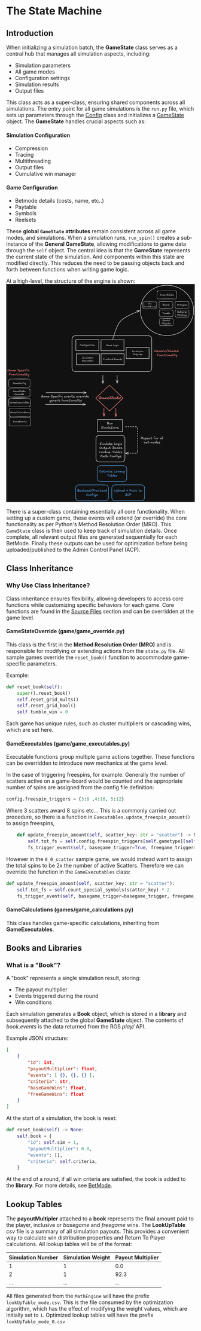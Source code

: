 # The State Machine

## Introduction
When initializing a simulation batch, the **GameState** class serves as a central hub that manages all simulation aspects, including:

- Simulation parameters
- All game modes
- Configuration settings
- Simulation results
- Output files

This class acts as a super-class, ensuring shared components across all simulations. The entry point for all game simulations is the `run.py` file, which sets up parameters through the [Config](../source_section/config_info.md) class and initializes a [GameState](../source_section/state_info.md) object. The **GameState** handles crucial aspects such as:

#### Simulation Configuration
- Compression
- Tracing
- Multithreading
- Output files
- Cumulative win manager

#### Game Configuration
- Betmode details (costs, name, etc..)
- Paytable
- Symbols
- Reelsets


These **global `GameState` attributes** remain consistent across all game modes, and simulations. When a simulation runs, `run_spin()` creates a sub-instance of the **General GameState**, allowing modifications to game data through the `self` object. The central idea is that the **GameState** represents the current state of the simulation. And components within this state are modified directly. This reduces the need to be passing objects back and forth between functions when writing game logic. 


At a high-level, the structure of the engine is shown: 
![below](../engine_flowchart.png)


There is a super-class containing essentially all core functionality. When setting up a custom game, these events will extend (or override) the core functionality as per Python's Method Resolution Order (MRO). This `GameState` class is then used to keep track of simulation details. Once complete, all relevant output files are generated sequentially for each BetMode. Finally these outputs can be used for optimization before being uploaded/published to the Admin Control Panel (ACP).

## Class Inheritance

### Why Use Class Inheritance?
Class inheritance ensures flexibility, allowing developers to access core functions while customizing specific behaviors for each game. Core functions are found in the [Source Files](../source_section/win_manager.md) section and can be overridden at the game level.

#### **GameStateOverride (game/game_override.py)**
This class is the first in the **Method Resolution Order (MRO)** and is responsible for modifying or extending actions from the `state.py` file. All sample games override the `reset_book()` function to accommodate game-specific parameters.

Example:
```python
def reset_book(self):
    super().reset_book()
    self.reset_grid_mults()
    self.reset_grid_bool()
    self.tumble_win = 0
```

Each game has unique rules, such as cluster multipliers or cascading wins, which are set here.

#### **GameExecutables (game/game_executables.py)**
Executable functions group multiple game actions together. These functions can be overridden to introduce new mechanics at the game level.

In the case of triggering freespins, for example. Generally the number of scatters active on a game-board would be counted and the appropriate number of spins are assigned from the config file definition:
```python
config.freespin_triggers = {3:8 ,4:10, 5:12}
```
Where 3 scatters award 8 spins etc... This is a commonly carried out procedure, so there is a function in `Executables.update_freespin_amount()` to assign freespins,
```python
    def update_freespin_amount(self, scatter_key: str = "scatter") -> None:
        self.tot_fs = self.config.freespin_triggers[self.gametype][self.count_special_symbols(scatter_key)]
        fs_trigger_event(self, basegame_trigger=True, freegame_trigger=False)
```

However in the `0_0_scatter` sample game, we would instead want to assign the total spins to be 2x the number of active Scatters. Therefore we can override the function in the `GameExecutables` class:

```python
def update_freespin_amount(self, scatter_key: str = "scatter"):
    self.tot_fs = self.count_special_symbols(scatter_key) * 2
    fs_trigger_event(self, basegame_trigger=basegame_trigger, freegame_trigger=freegame_trigger)
```

#### **GameCalculations (games/game_calculations.py)**
This class handles game-specific calculations, inheriting from **GameExecutables**.

## Books and Libraries
### **What is a "Book"?**
A "book" represents a single simulation result, storing:
- The payout multiplier
- Events triggered during the round
- Win conditions

Each simulation generates a **Book** object, which is stored in a **library** and subsequently attached to the global **GameState** object. The contents of *book.events* is the data returned from the RGS *play/* API.

Example JSON structure:
```json
[
    {
        "id": int,
        "payoutMultiplier": float,
        "events": [ {}, {}, {} ],
        "criteria": str,
        "baseGameWins": float,
        "freeGameWins": float
    }
]
```

At the start of a simulation, the book is reset:
```python
def reset_book(self) -> None:
    self.book = {
        "id": self.sim + 1,
        "payoutMultiplier": 0.0,
        "events": [],
        "criteria": self.criteria,
    }
```

At the end of a round, if all win criteria are satisfied, the book is added to the **library**. For more details, see [BetMode](../gamestate_section/configuration_section/betmode_overview.md).

## Lookup Tables

The **payoutMultipler** attached to a **book** represents the final amount paid to the player, inclusive or *basegame* and *freegame* wins. The **LookUpTable** *csv* file is a summary of all simulation payouts. This provides a convenient way to calculate win distribution properties and Return To Player calculations. All lookup tables will be of the format:

| Simulation Number | Simulation Weight | Payout Multiplier |
| ----------------- | ----------------- | ------------------|
|       1           |          1        |        0.0        |
|       2           |          1        |        92.3       |
|       ...         |          ...      |        ...        |


All files generated from the `MathEngine` will have the prefix `lookUpTable_mode.csv`. This is the file consumed by the optimization algorithm, which has the effect of modifying the weight values, which are initially set to `1`. Optimized lookup tables will have the prefix `lookUpTable_mode_0.csv`
